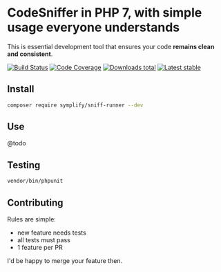 # CodeSniffer in PHP 7, with simple usage everyone understands

This is essential development tool that ensures your code **remains clean and consistent**.

[![Build Status](https://img.shields.io/travis/Symplify/PHP7_CodeSniffer.svg?style=flat-square)](https://travis-ci.org/Symplify/PHP7_CodeSniffer)
[![Code Coverage](https://img.shields.io/scrutinizer/coverage/g/Symplify/PHP7_CodeSniffer.svg?style=flat-square)](https://scrutinizer-ci.com/g/Symplify/PHP7_CodeSniffer)
[![Downloads total](https://img.shields.io/packagist/dt/symplify/sniff-runner.svg?style=flat-square)](https://packagist.org/packages/symplify/sniff-runner)
[![Latest stable](https://img.shields.io/packagist/v/symplify/sniff-runner.svg?style=flat-square)](https://packagist.org/packages/symplify/sniff-runner)


## Install

```bash
composer require symplify/sniff-runner --dev
```

## Use

@todo

## Testing

```bash
vendor/bin/phpunit
```


## Contributing

Rules are simple:

- new feature needs tests
- all tests must pass
- 1 feature per PR

I'd be happy to merge your feature then.
